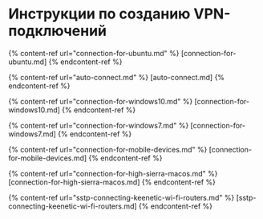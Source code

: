 # Инструкции по созданию VPN-подключений

{% content-ref url="connection-for-ubuntu.md" %}
[connection-for-ubuntu.md]
{% endcontent-ref %}

{% content-ref url="auto-connect.md" %}
[auto-connect.md]
{% endcontent-ref %}

{% content-ref url="connection-for-windows10.md" %}
[connection-for-windows10.md]
{% endcontent-ref %}

{% content-ref url="connection-for-windows7.md" %}
[connection-for-windows7.md]
{% endcontent-ref %}

{% content-ref url="connection-for-mobile-devices.md" %}
[connection-for-mobile-devices.md]
{% endcontent-ref %}

{% content-ref url="connection-for-high-sierra-macos.md" %}
[connection-for-high-sierra-macos.md]
{% endcontent-ref %}

{% content-ref url="sstp-connecting-keenetic-wi-fi-routers.md" %}
[sstp-connecting-keenetic-wi-fi-routers.md]
{% endcontent-ref %}